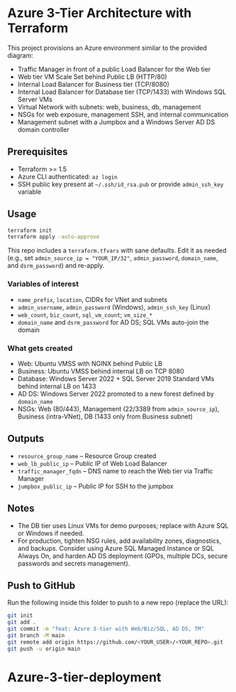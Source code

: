 # Azure 3-Tier Architecture with Terraform

This project provisions an Azure environment similar to the provided diagram:

- Traffic Manager in front of a public Load Balancer for the Web tier
- Web tier VM Scale Set behind Public LB (HTTP/80)
- Internal Load Balancer for Business tier (TCP/8080)
- Internal Load Balancer for Database tier (TCP/1433) with Windows SQL Server VMs
- Virtual Network with subnets: web, business, db, management
- NSGs for web exposure, management SSH, and internal communication
- Management subnet with a Jumpbox and a Windows Server AD DS domain controller

## Prerequisites
- Terraform >= 1.5
- Azure CLI authenticated: `az login`
- SSH public key present at `~/.ssh/id_rsa.pub` or provide `admin_ssh_key` variable

## Usage
```bash
terraform init
terraform apply -auto-approve
```

This repo includes a `terraform.tfvars` with sane defaults. Edit it as needed (e.g., set `admin_source_ip = "YOUR_IP/32"`, `admin_password`, `domain_name`, and `dsrm_password`) and re-apply.

### Variables of interest
- `name_prefix`, `location`, CIDRs for VNet and subnets
- `admin_username`, `admin_password` (Windows), `admin_ssh_key` (Linux)
- `web_count`, `biz_count`, `sql_vm_count`; `vm_size_*`
- `domain_name` and `dsrm_password` for AD DS; SQL VMs auto-join the domain

### What gets created
- Web: Ubuntu VMSS with NGINX behind Public LB
- Business: Ubuntu VMSS behind internal LB on TCP 8080
- Database: Windows Server 2022 + SQL Server 2019 Standard VMs behind internal LB on 1433
- AD DS: Windows Server 2022 promoted to a new forest defined by `domain_name`
- NSGs: Web (80/443), Management (22/3389 from `admin_source_ip`), Business (intra-VNet), DB (1433 only from Business subnet)

## Outputs
- `resource_group_name` – Resource Group created
- `web_lb_public_ip` – Public IP of Web Load Balancer
- `traffic_manager_fqdn` – DNS name to reach the Web tier via Traffic Manager
- `jumpbox_public_ip` – Public IP for SSH to the jumpbox

## Notes
- The DB tier uses Linux VMs for demo purposes; replace with Azure SQL or Windows if needed.
- For production, tighten NSG rules, add availability zones, diagnostics, and backups. Consider using Azure SQL Managed Instance or SQL Always On, and harden AD DS deployment (GPOs, multiple DCs, secure passwords and secrets management).

## Push to GitHub
Run the following inside this folder to push to a new repo (replace the URL):
```bash
git init
git add .
git commit -m "feat: Azure 3-tier with Web/Biz/SQL, AD DS, TM"
git branch -M main
git remote add origin https://github.com/<YOUR_USER>/<YOUR_REPO>.git
git push -u origin main
```

# Azure-3-tier-deployment
